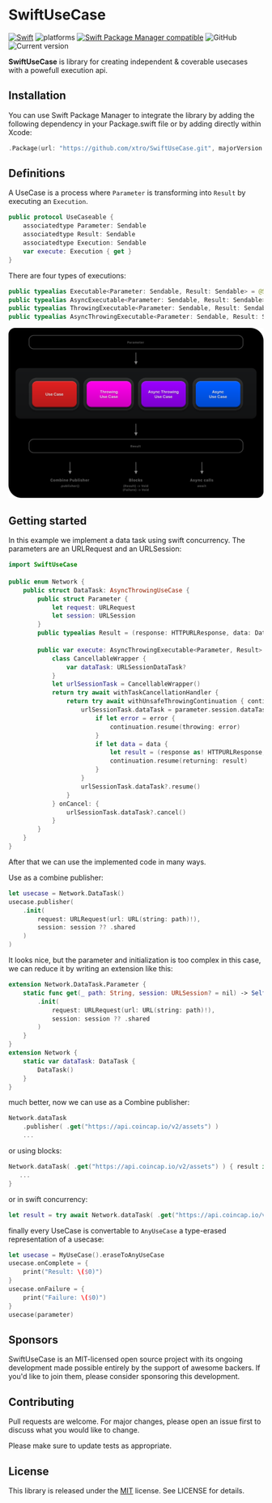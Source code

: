 # SwiftUseCase

[![Swift](https://github.com/xtro/SwiftUseCase/actions/workflows/swift.yml/badge.svg?branch=main)](https://github.com/xtro/SwiftUseCase/actions/workflows/swift.yml) ![platforms](https://img.shields.io/badge/platform-iOS%20%7C%20watchOS%20%7C%20tvOS%20%7C%20macOS-333333) [![Swift Package Manager compatible](https://img.shields.io/badge/Swift%20Package%20Manager-compatible-brightgreen.svg)](https://github.com/apple/swift-package-manager) ![GitHub](https://img.shields.io/github/license/xtro/SwiftUseCase) ![Current version](https://img.shields.io/github/v/tag/xtro/SwiftUseCase)

**SwiftUseCase** is library for creating independent & coverable usecases with a powefull execution api.

## Installation
You can use Swift Package Manager to integrate the library by adding the following dependency in your Package.swift file or by adding directly within Xcode:

```swift
.Package(url: "https://github.com/xtro/SwiftUseCase.git", majorVersion: 1)
```

## Definitions

A UseCase is a process where ``Parameter`` is transforming into ``Result`` by executing an ``Execution``. 
```swift
public protocol UseCaseable {
    associatedtype Parameter: Sendable
    associatedtype Result: Sendable
    associatedtype Execution: Sendable
    var execute: Execution { get }
}
```

There are four types of executions:
```swift
public typealias Executable<Parameter: Sendable, Result: Sendable> = @Sendable (Parameter) -> Result
public typealias AsyncExecutable<Parameter: Sendable, Result: Sendable> = @Sendable (Parameter) async -> Result
public typealias ThrowingExecutable<Parameter: Sendable, Result: Sendable> = @Sendable (Parameter) throws -> Result
public typealias AsyncThrowingExecutable<Parameter: Sendable, Result: Sendable> = @Sendable (Parameter) async throws -> Result
```

![](./Documentation/SwiftUseCase.docc/Resources/usecase_map.png)

## Getting started
In this example we implement a data task using swift concurrency. The parameters are an URLRequest and an URLSession:
```swift
import SwiftUseCase

public enum Network {
    public struct DataTask: AsyncThrowingUseCase {
        public struct Parameter {
            let request: URLRequest
            let session: URLSession
        }
        public typealias Result = (response: HTTPURLResponse, data: Data)
        
        public var execute: AsyncThrowingExecutable<Parameter, Result> = { parameter in
            class CancellableWrapper {
                var dataTask: URLSessionDataTask?
            }
            let urlSessionTask = CancellableWrapper()
            return try await withTaskCancellationHandler {
                return try await withUnsafeThrowingContinuation { continuation in
                    urlSessionTask.dataTask = parameter.session.dataTask(with: parameter.request) { data, response, error in
                        if let error = error {
                            continuation.resume(throwing: error)
                        }
                        if let data = data {
                            let result = (response as! HTTPURLResponse, data)
                            continuation.resume(returning: result)
                        }
                    }
                    urlSessionTask.dataTask?.resume()
                }
            } onCancel: {
                urlSessionTask.dataTask?.cancel()
            }
        }
    }
}
```

After that we can use the implemented code in many ways. 

Use as a combine publisher:
```swift
let usecase = Network.DataTask()
usecase.publisher(
    .init(
        request: URLRequest(url: URL(string: path)!),
        session: session ?? .shared
    )
)
```

It looks nice, but the parameter and initialization is too complex in this case, we can reduce it by writing an extension like this:

```swift
extension Network.DataTask.Parameter {
    static func get(_ path: String, session: URLSession? = nil) -> Self {
        .init(
            request: URLRequest(url: URL(string: path)!),
            session: session ?? .shared
        )
    }
}
extension Network {
    static var dataTask: DataTask {
        DataTask()
    }
}
```

much better, now we can use as a Combine publisher:
```swift
Network.dataTask
    .publisher( .get("https://api.coincap.io/v2/assets") )
    ...
```
or using blocks:
```swift
Network.dataTask( .get("https://api.coincap.io/v2/assets") ) { result in
   ...
}
```

or in swift concurrency:
```swift
let result = try await Network.dataTask( .get("https://api.coincap.io/v2/assets") )
```

finally every UseCase is convertable to ``AnyUseCase`` a type-erased representation of a usecase:
```swift
let usecase = MyUseCase().eraseToAnyUseCase
usecase.onComplete = {
    print("Result: \($0)")
}
usecase.onFailure = {
    print("Failure: \($0)")
}
usecase(parameter)
```

## Sponsors
SwiftUseCase is an MIT-licensed open source project with its ongoing development made possible entirely by the support of awesome backers. If you'd like to join them, please consider sponsoring this development.

## Contributing
Pull requests are welcome. For major changes, please open an issue first
to discuss what you would like to change.

Please make sure to update tests as appropriate.

## License
This library is released under the [MIT](https://choosealicense.com/licenses/mit/) license. See LICENSE for details.
